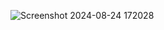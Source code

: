 ![Screenshot 2024-08-24 172028](https://github.com/user-attachments/assets/44a166e3-061f-4a01-92c9-9b8af92ff170)
